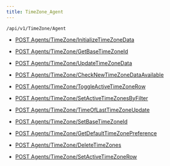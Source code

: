 ```yaml
---
title: TimeZone_Agent
---
```


```http
/api/v1/TimeZone/Agent
```




* [POST Agents/TimeZone/InitializeTimeZoneData](v1TimeZoneAgent_InitializeTimeZoneData.md)

* [POST Agents/TimeZone/GetBaseTimeZoneId](v1TimeZoneAgent_GetBaseTimeZoneId.md)

* [POST Agents/TimeZone/UpdateTimeZoneData](v1TimeZoneAgent_UpdateTimeZoneData.md)

* [POST Agents/TimeZone/CheckNewTimeZoneDataAvailable](v1TimeZoneAgent_CheckNewTimeZoneDataAvailable.md)

* [POST Agents/TimeZone/ToggleActiveTimeZoneRow](v1TimeZoneAgent_ToggleActiveTimeZoneRow.md)

* [POST Agents/TimeZone/SetActiveTimeZonesByFilter](v1TimeZoneAgent_SetActiveTimeZonesByFilter.md)

* [POST Agents/TimeZone/TimeOfLastTimeZoneUpdate](v1TimeZoneAgent_TimeOfLastTimeZoneUpdate.md)

* [POST Agents/TimeZone/SetBaseTimeZoneId](v1TimeZoneAgent_SetBaseTimeZoneId.md)

* [POST Agents/TimeZone/GetDefaultTimeZonePreference](v1TimeZoneAgent_GetDefaultTimeZonePreference.md)

* [POST Agents/TimeZone/DeleteTimeZones](v1TimeZoneAgent_DeleteTimeZones.md)

* [POST Agents/TimeZone/SetActiveTimeZoneRow](v1TimeZoneAgent_SetActiveTimeZoneRow.md)